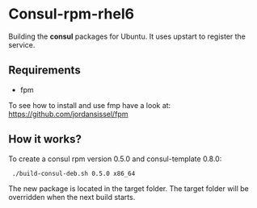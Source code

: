 Consul-rpm-rhel6
================

Building the **consul** packages for Ubuntu. It uses upstart to register the service.


Requirements
-------------------

* fpm

To see how to install and use fmp have a look at: <https://github.com/jordansissel/fpm>

How it works?
-------------------

To create a consul rpm version 0.5.0 and consul-template 0.8.0:

```
 ./build-consul-deb.sh 0.5.0 x86_64
```

The new package is located in the target folder. The target folder will be overridden
when the next build starts.



